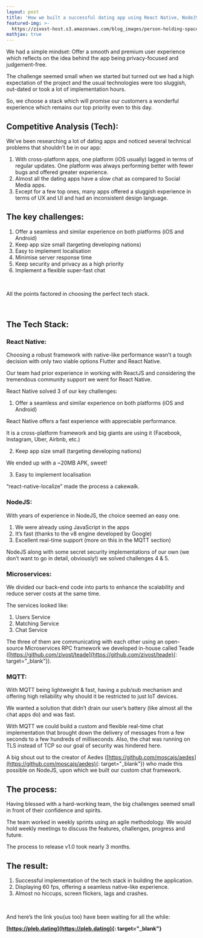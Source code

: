 ```yaml
---
layout: post
title: 'How we built a successful dating app using React Native, NodeJS and MQTT?'
featured-img: >-
  https://zivost-host.s3.amazonaws.com/blog_images/person-holding-space-gray-iphone-x-1440722-min.jpg
mathjax: true
---
```


We had a simple mindset: Offer a smooth and premium user experience which reflects on the idea behind the app being privacy-focused and judgement-free.

The challenge seemed small when we started but turned out we had a high expectation of the project and the usual technologies were too sluggish, out-dated or took a lot of implementation hours.

So, we choose a stack which will promise our customers a wonderful experience which remains our top priority even to this day.

## **Competitive Analysis (Tech):**

We’ve been researching a lot of dating apps and noticed several technical problems that shouldn’t be in our app:

1. With cross-platform apps, one platform (iOS usually) lagged in terms of regular updates. One platform was always performing better with fewer bugs and offered greater experience.
2. Almost all the dating apps have a slow chat as compared to Social Media apps.
3. Except for a few top ones, many apps offered a sluggish experience in terms of UX and UI and had an inconsistent design language.

## **The key challenges:**

1. Offer a seamless and similar experience on both platforms (iOS and Android)
2. Keep app size small (targeting developing nations)
3. Easy to implement localisation
4. Minimise server response time
5. Keep security and privacy as a high priority
6. Implement a flexible super-fast chat

&nbsp;

All the points factored in choosing the perfect tech stack.

&nbsp;

## **The Tech Stack:**

### **React Native:**

Choosing a robust framework with native-like performance wasn’t a tough decision with only two viable options Flutter and React Native.&nbsp;

Our team had prior experience in working with ReactJS and considering the tremendous community support we went for React Native.

React Native solved 3 of our key challenges:

1. Offer a seamless and similar experience on both platforms (iOS and Android)

React Native offers a fast experience with appreciable performance.&nbsp;

It is a cross-platform framework and big giants are using it (Facebook, Instagram, Uber, Airbnb, etc.)

&nbsp; 2. Keep app size small (targeting developing nations)

We ended up with a ~20MB APK, sweet\!

&nbsp; 3. Easy to implement localisation

“react-native-localize” made the process a cakewalk.

### **NodeJS:**

With years of experience in NodeJS, the choice seemed an easy one.

1. We were already using JavaScript in the apps
2. It’s fast (thanks to the v8 engine developed by Google)
3. Excellent real-time support (more on this in the MQTT section)

NodeJS along with some secret security implementations of our own (we don’t want to go in detail, obviously\!) we solved challenges 4 & 5.

### **Microservices:**

We divided our back-end code into parts to enhance the scalability and reduce server costs at the same time.

The services looked like:

1. Users Service
2. Matching Service
3. Chat Service

The three of them are communicating with each other using an open-source Microservices RPC framework we developed in-house called Teade ([https://github.com/zivost/teade](https://github.com/zivost/teade){: target="_blank"}).

### **MQTT:**

With MQTT being lightweight & fast, having a pub/sub mechanism and offering high reliability why should it be restricted to just IoT devices.

We wanted a solution that didn’t drain our user’s battery (like almost all the chat apps do) and was fast.

With MQTT we could build a custom and flexible real-time chat implementation that brought down the delivery of messages from a few seconds to a few hundreds of milliseconds. Also, the chat was running on TLS instead of TCP so our goal of security was hindered here.

A big shout out to the creator of Aedes ([https://github.com/moscajs/aedes](https://github.com/moscajs/aedes){: target="_blank"}) who made this possible on NodeJS, upon which we built our custom chat framework.

## **The process:**

Having blessed with a hard-working team, the big challenges seemed small in front of their confidence and spirits.

The team worked in weekly sprints using an agile methodology. We would hold weekly meetings to discuss the features, challenges, progress and future.

The process to release v1.0 took nearly 3 months.

## **The result:**

1. Successful implementation of the tech stack in building the application.
2. Displaying 60 fps, offering a seamless native-like experience.
3. Almost no hiccups, screen flickers, lags and crashes.

&nbsp;

And here’s the link you(us too) have been waiting for all the while:

**[https://pleb.dating](https://pleb.dating){: target="_blank"}**